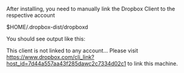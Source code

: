 

After installing, you need to manually link the Dropbox Client to the respective account

$HOME/.dropbox-dist/dropboxd

You should see output like this:

This client is not linked to any account... Please visit https://www.dropbox.com/cli_link?host_id=7d44a557aa43f285dawc2c7334d02c1 to link this machine.



